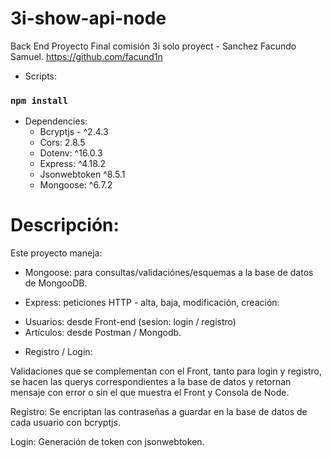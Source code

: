 # 3i-show-api-node

Back End Proyecto Final comisión 3i solo proyect - Sanchez Facundo Samuel.
https://github.com/facund1n

- Scripts:

### `npm install`

- Dependencies:
  - Bcryptjs - ^2.4.3
  - Cors: 2.8.5
  - Dotenv: ^16.0.3
  - Express: ^4.18.2
  - Jsonwebtoken ^8.5.1
  - Mongoose: ^6.7.2

# Descripción:

Este proyecto maneja:

- Mongoose: para consultas/validaciónes/esquemas a la base de datos de MongooDB.

- Express: peticiones HTTP - alta, baja, modificación, creación:

* Usuarios: desde Front-end (sesion: login / registro)
* Artículos: desde Postman / Mongodb.

- Registro / Login:

Validaciones que se complementan con el Front, tanto para login y registro, se hacen las querys correspondientes a la base de datos y retornan mensaje con error o sin el que muestra el Front y Consola de Node.

Registro: Se encriptan las contraseñas a guardar en la base de datos de cada usuario con bcryptjs.

Login: Generación de token con jsonwebtoken.
